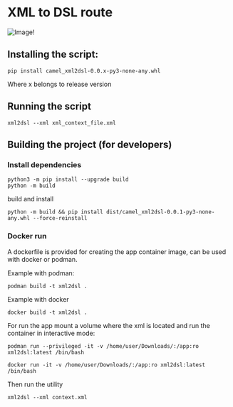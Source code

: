 # XML to DSL route

![Image!](https://i.imgur.com/rlcS3pw.png)

## Installing the script:

    pip install camel_xml2dsl-0.0.x-py3-none-any.whl

Where x belongs to release version

## Running the script

    xml2dsl --xml xml_context_file.xml

## Building the project (for developers)

### Install dependencies
    
    python3 -m pip install --upgrade build
    python -m build
    
build and install

    python -m build && pip install dist/camel_xml2dsl-0.0.1-py3-none-any.whl --force-reinstall

### Docker run 

A dockerfile is provided for creating the app container image, can be used with docker or podman.

Example with podman:

    podman build -t xml2dsl .

Example with docker

    docker build -t xml2dsl .

For run the app mount a volume where the xml is located and run the container in interactive mode:

    podman run --privileged -it -v /home/user/Downloads/:/app:ro xml2dsl:latest /bin/bash

    docker run -it -v /home/user/Downloads/:/app:ro xml2dsl:latest /bin/bash


Then run the utility

    xml2dsl --xml context.xml

